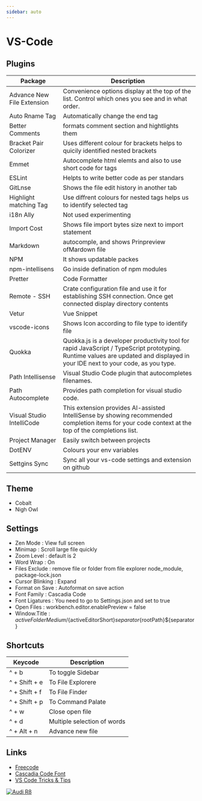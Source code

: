 ```yaml
---
sidebar: auto
---
```


# VS-Code

## Plugins

| Package                    | Description                                                                                                                                                                    |
| -------------------------- | ------------------------------------------------------------------------------------------------------------------------------------------------------------------------------ |
| Advance New File Extension | Convenience options display at the top of the list. Control which ones you see and in what order.                                                                              |
| Auto Rname Tag             | Automatically change the end tag                                                                                                                                               |
| Better Comments            | formats comment section and hightlights them                                                                                                                                   |
| Bracket Pair Colorizer     | Uses different colour for brackets helps to quicily identified nested brackets                                                                                                 |
| Emmet                      | Autocomplete html elemts and also to use short code for tags                                                                                                                   |
| ESLint                     | Helpts to write better code as per standars                                                                                                                                    |
| GitLnse                    | Shows the file edit history in another tab                                                                                                                                     |
| Highlight matching Tag     | Use diffrent colours for nested tags helps us to identify selected tag                                                                                                         |
| i18n Ally                  | Not used experimenting                                                                                                                                                         |
| Import Cost                | Shows file import bytes size next to import statement                                                                                                                          |
| Markdown                   | autocomple, and shows Prinpreview ofMardown file                                                                                                                               |
| NPM                        | It shows updatable packes                                                                                                                                                      |
| npm-intellisens            | Go inside defination of npm modules                                                                                                                                            |
| Pretter                    | Code Formatter                                                                                                                                                                 |
| Remote - SSH               | Crate configuration file and use it for establishing SSH connection. Once get connected display directory contents                                                             |
| Vetur                      | Vue Snippet                                                                                                                                                                    |
| vscode-icons               | Shows Icon according to file type to identify file                                                                                                                             |
| Quokka                     | Quokka.js is a developer productivity tool for rapid JavaScript / TypeScript prototyping. Runtime values are updated and displayed in your IDE next to your code, as you type. |
| Path Intellisense          | Visual Studio Code plugin that autocompletes filenames.                                                                                                                        |
| Path Autocomplete          | Provides path completion for visual studio code.                                                                                                                               |
| Visual Studio IntelliCode  | This extension provides AI-assisted IntelliSense by showing recommended completion items for your code context at the top of the completions list.                             |
| Project Manager            | Easily switch between projects                                                                                                                                                 |
| DotENV                     | Colours your env variables                                                                                                                                                     |
| Settgins Sync              | Sync all your vs-code settings and extension on github                                                                                                                         |

## Theme

- Cobalt
- Nigh Owl

## Settings

- Zen Mode : View full screen
- Minimap : Scroll large file quickly
- Zoom Level : default is 2
- Word Wrap : On
- Files Exclude : remove file or folder from file explorer node_module, package-lock.json
- Cursor Blinking : Expand
- Format on Save : Autoformat on save action
- Font Family : Cascadia Code
- Font Ligatures : You need to go to Settings.json and set to true
- Open Files : workbench.editor.enablePreview = false
- Window.Title : ${activeFolderMedium}/${activeEditorShort}${separator}${rootPath}\${separator}

## Shortcuts

| Keycode       | Description                 |
| ------------- | --------------------------- |
| ^ + b         | To toggle Sidebar           |
| ^ + Shift + e | To File Explorere           |
| ^ + Shift + f | To File Finder              |
| ^ + Shift + p | To Command Palate           |
| ^ + w         | Close open file             |
| ^ + d         | Multiple selection of words |
| ^ + Alt + n   | Advance new file            |

## Links

- [Freecode](https://www.youtube.com/watch?v=WPqXP_kLzpo&t=1549s)
- [Cascadia Code Font](https://github.com/microsoft/cascadia-code)
- [VS Code Tricks & Tips](https://www.youtube.com/watch?v=4NfFFsQC77M&list=PLkwxH9e_vrAJshxiMo6gIavTr5kYsjPs7)

[![Audi R8](http://img.youtube.com/vi/KOxbO0EI4MA/0.jpg)](https://www.youtube.com/watch?v=KOxbO0EI4MA "Audi R8")
